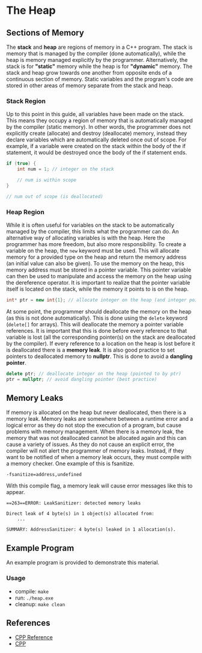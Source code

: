 # The Heap

## Sections of Memory

The **stack** and **heap** are regions of memory in a C++ program. The stack is memory that is managed by the compiler (done automatically), while the heap is memory managed explicitly by the programmer. Alternatively, the stack is for **"static"** memory while the heap is for **"dynamic"** memory. The stack and heap grow towards one another from opposite ends of a continuous section of memory. Static variables and the program's code are stored in other areas of memory separate from the stack and heap.

### Stack Region

Up to this point in this guide, all variables have been made on the stack. This means they occupy a region of memory that is automatically managed by the compiler (static memory). In other words, the programmer does not explicitly create (allocate) and destroy (deallocate) memory, instead they declare variables which are automatically deleted once out of scope. For example, if a variable were created on the stack within the body of the if statement, it would be destroyed once the body of the if statement ends.

```C++
if (true) {
    int num = 1; // integer on the stack

    // num is within scope
}

// num out of scope (is deallocated)
```

### Heap Region

While it is often useful for variables on the stack to be automatically managed by the compiler, this limits what the programmer can do. An alternative way of allocating variables is with the heap. Here the programmer has more freedom, but also more responsibility. To create a variable on the heap, the `new` keyword must be used. This will allocate memory for a provided type on the heap and return the memory address (an initial value can also be given). To use the memory on the heap, this memory address must be stored in a pointer variable. This pointer variable can then be used to manipulate and access the memory on the heap using the dereference operator. It is important to realize that the pointer variable itself is located on the stack, while the memory it points to is on the heap.

```C++
int* ptr = new int{1}; // allocate integer on the heap (and integer pointer on the stack)
```

At some point, the programmer should deallocate the memory on the heap (as this is not done automatically). This is done using the `delete` keyword (`delete[]` for arrays). This will deallocate the memory a pointer variable references. It is important that this is done before every reference to that variable is lost (all the corresponding pointer(s) on the stack are deallocated by the compiler). If every reference to a location on the heap is lost before it is deallocated there is a **memory leak**. It is also good practice to set pointers to deallocated memory to **nullptr**. This is done to avoid a **dangling pointer**.

```C++
delete ptr; // deallocate integer on the heap (pointed to by ptr)
ptr = nullptr; // avoid dangling pointer (best practice)
```

## Memory Leaks

If memory is allocated on the heap but never deallocated, then there is a memory leak. Memory leaks are somewhere between a runtime error and a logical error as they do not stop the execution of a program, but cause problems with memory management. When there is a memory leak, the memory that was not deallocated cannot be allocated again and this can cause a variety of issues. As they do not cause an explicit error, the compiler will not alert the programmer of memory leaks. Instead, if they want to be notified of when a memory leak occurs, they must compile with a memory checker. One example of this is fsanitize.

```
-fsanitize=address,undefined
```

With this compile flag, a memory leak will cause error messages like this to appear.

```
==263==ERROR: LeakSanitizer: detected memory leaks

Direct leak of 4 byte(s) in 1 object(s) allocated from:
    ...

SUMMARY: AddressSanitizer: 4 byte(s) leaked in 1 allocation(s).
```

## Example Program

An example program is provided to demonstrate this material.

### Usage
- compile: `make`
- run: `./heap.exe`
- cleanup: `make clean`

## References

- [CPP Reference](https://en.cppreference.com/)
- [CPP](https://www.cplusplus.com/doc/)